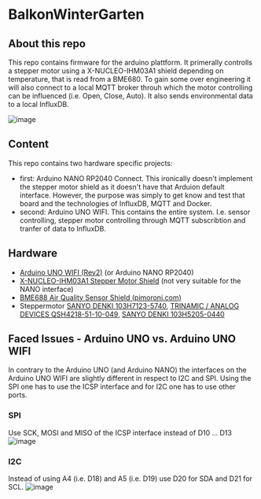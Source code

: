 # BalkonWinterGarten
## About this repo
This repo contains firmware for the arduino plattform. It primerally controlls a stepper motor using a X-NUCLEO-IHM03A1 shield depending on temperature, that is read from a BME680.
To gain some over engineering it will also connect to a local MQTT broker throuh which the motor controlling can be influenced (i.e. Open, Close, Auto). It also sends environmental data to a local InfluxDB.

![image](https://user-images.githubusercontent.com/25708993/235841975-c15c08b8-5a9b-4fec-9e87-d54ec7f6047d.png)

## Content
This repo contains two hardware specific projects:
 - first: Arduino NANO RP2040 Connect. This ironically doesn't implement the stepper motor shield as it doesn't have that Arduion default interface. However, the purpose was simply to get know and test that board and the technologies of InfluxDB, MQTT and Docker.
 - second: Arduino UNO WIFI. This contains the entire system. I.e. sensor controlling, stepper motor controlling through MQTT subscribtion and tranfer of data to InfluxDB.

## Hardware
 - [Arduino UNO WIFI (Rev2)](https://ch.farnell.com/arduino/abx00021/entwicklungsboard-8-bit-avr-mcu/dp/2917573?ost=arduino+uno+wifi) (or Arduino NANO RP2040)
 - [X-NUCLEO-IHM03A1 Stepper Motor Shield](https://ch.farnell.com/stmicroelectronics/x-nucleo-ihm03a1/erweiterungsboard-schrittmotortreiber/dp/2818309?ost=x-nucleo-ihm03a1) (not very suitable for the NANO interface)
 - [BME688 Air Quality Sensor Shield (pimoroni.com)](https://ch.farnell.com/pimoroni/pim357/temperature-sensor-bme680-breakout/dp/3498490)
 - Steppermotor [SANYO DENKI 103H7123-5740](https://ch.farnell.com/sanyo-denki-sanmotion/103h7123-5740/schrittmotor-2-ph-56mm-bipolar/dp/2610518), [	TRINAMIC / ANALOG DEVICES QSH4218-51-10-049](https://ch.farnell.com/trinamic/qsh4218-51-10-049/schrittmotor-1-8deg-1a-0-49nm/dp/1010727), [SANYO DENKI 103H5205-0440](https://ch.farnell.com/sanyo-denki/103h5205-0440/stufenmotor-2ph-1-8deg-42mm/dp/1718268)
 
## Faced Issues - Arduino UNO vs. Arduino UNO WIFI
In contrary to the Arduino UNO (and Arduino NANO) the interfaces on the Arduino UNO WIFI are slightly different in respect to I2C and SPI. Using the SPI one has to use the ICSP interface and for I2C one has to use other ports.
### SPI
Use SCK, MOSI and MISO of the ICSP interface instead of D10 ... D13
![image](https://user-images.githubusercontent.com/25708993/229466985-0011e3c3-9bf6-434c-942e-5006addbeef8.png)


### I2C
Instead of using A4 (i.e. D18) and A5 (i.e. D19) use D20 for SDA and D21 for SCL.
![image](https://user-images.githubusercontent.com/25708993/229468038-f914c920-033d-463b-8e65-342af5bd1806.png)
